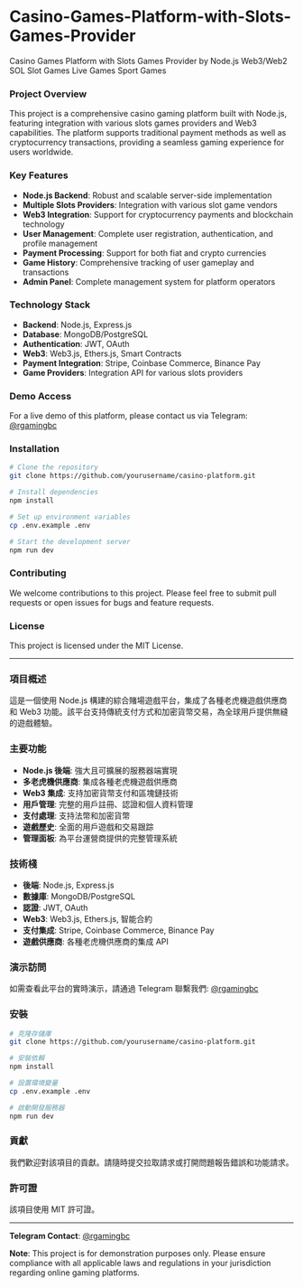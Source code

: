 # Casino-Games-Platform-with-Slots-Games-Provider
Casino Games Platform with Slots Games Provider by Node.js Web3/Web2 SOL Slot Games Live Games Sport Games

### Project Overview
This project is a comprehensive casino gaming platform built with Node.js, featuring integration with various slots games providers and Web3 capabilities. The platform supports traditional payment methods as well as cryptocurrency transactions, providing a seamless gaming experience for users worldwide.

### Key Features
- **Node.js Backend**: Robust and scalable server-side implementation
- **Multiple Slots Providers**: Integration with various slot game vendors
- **Web3 Integration**: Support for cryptocurrency payments and blockchain technology
- **User Management**: Complete user registration, authentication, and profile management
- **Payment Processing**: Support for both fiat and crypto currencies
- **Game History**: Comprehensive tracking of user gameplay and transactions
- **Admin Panel**: Complete management system for platform operators

### Technology Stack
- **Backend**: Node.js, Express.js
- **Database**: MongoDB/PostgreSQL
- **Authentication**: JWT, OAuth
- **Web3**: Web3.js, Ethers.js, Smart Contracts
- **Payment Integration**: Stripe, Coinbase Commerce, Binance Pay
- **Game Providers**: Integration API for various slots providers

### Demo Access
For a live demo of this platform, please contact us via Telegram: [@rgamingbc](https://t.me/rgamingbc)

### Installation
```bash
# Clone the repository
git clone https://github.com/yourusername/casino-platform.git

# Install dependencies
npm install

# Set up environment variables
cp .env.example .env

# Start the development server
npm run dev
```

### Contributing
We welcome contributions to this project. Please feel free to submit pull requests or open issues for bugs and feature requests.

### License
This project is licensed under the MIT License.

---

### 項目概述
這是一個使用 Node.js 構建的綜合賭場遊戲平台，集成了各種老虎機遊戲供應商和 Web3 功能。該平台支持傳統支付方式和加密貨幣交易，為全球用戶提供無縫的遊戲體驗。

### 主要功能
- **Node.js 後端**: 強大且可擴展的服務器端實現
- **多老虎機供應商**: 集成各種老虎機遊戲供應商
- **Web3 集成**: 支持加密貨幣支付和區塊鏈技術
- **用戶管理**: 完整的用戶註冊、認證和個人資料管理
- **支付處理**: 支持法幣和加密貨幣
- **遊戲歷史**: 全面的用戶遊戲和交易跟踪
- **管理面板**: 為平台運營商提供的完整管理系統

### 技術棧
- **後端**: Node.js, Express.js
- **數據庫**: MongoDB/PostgreSQL
- **認證**: JWT, OAuth
- **Web3**: Web3.js, Ethers.js, 智能合約
- **支付集成**: Stripe, Coinbase Commerce, Binance Pay
- **遊戲供應商**: 各種老虎機供應商的集成 API

### 演示訪問
如需查看此平台的實時演示，請通過 Telegram 聯繫我們: [@rgamingbc](https://t.me/rgamingbc)

### 安裝
```bash
# 克隆存儲庫
git clone https://github.com/yourusername/casino-platform.git

# 安裝依賴
npm install

# 設置環境變量
cp .env.example .env

# 啟動開發服務器
npm run dev
```

### 貢獻
我們歡迎對該項目的貢獻。請隨時提交拉取請求或打開問題報告錯誤和功能請求。

### 許可證
該項目使用 MIT 許可證。

---

**Telegram Contact**: [@rgamingbc](https://t.me/rgamingbc)

**Note**: This project is for demonstration purposes only. Please ensure compliance with all applicable laws and regulations in your jurisdiction regarding online gaming platforms.
